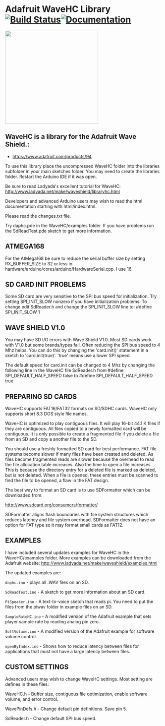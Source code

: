# Adafruit WaveHC Library [![Build Status](https://github.com/adafruit/WaveHC/workflows/Arduino%20Library%20CI/badge.svg)](https://github.com/adafruit/WaveHC/actions)[![Documentation](https://github.com/adafruit/ci-arduino/blob/master/assets/doxygen_badge.svg)](http://adafruit.github.io/WaveHC/html/index.html)

<img src="https://cdn-shop.adafruit.com/970x728/94-05.jpg" height="300"/>

## WaveHC is a library for the Adafruit Wave Shield.:
  * https://www.adafruit.com/products/94

To use this library place the uncompressed WaveHC folder into the 
libraries subfolder in your main sketches folder.  You may need to
create the libraries folder.  Restart the Arduino IDE if it was open.

Be sure to read Ladyada's excellent tutorial for WaveHC:
http://www.ladyada.net/make/waveshield/libraryhc.html

Developers and advanced Arduino users may wish to read the html
documentation starting with html/index.html.

Please read the changes.txt file.

Try daphc.pde in the WaveHC/examples folder.  If you have
problems run the SdReadTest.pde sketch to get more information.


## ATMEGA168

For the AtMega168 be sure to reduce the serial buffer size by setting 
RX_BUFFER_SIZE to 32 or less in 
hardware/arduino/cores/arduino/HardwareSerial.cpp.  I use 16.


## SD CARD INIT PROBLEMS

Some SD card are very sensitive to the SPI bus speed for initialization.
Try setting SPI_INIT_SLOW nonzero if you have initialization problems.
To change edit SdReader.h and change the SPI_INIT_SLOW line to:
#define SPI_INIT_SLOW 1


## WAVE SHIELD V1.0

You may have SD I/O errors with Wave Shield V1.0.  Most SD cards
work with V1.0 but some brands/types fail.  Often reducing the SPI
bus speed to 4 Mhz helps.  You can do this by changing the 'card.init()'
statement in a sketch to 'card.init(true)'.  'true' means use a lower
SPI speed.

The default speed for card.init can be changed to 4 Mhz by changing
the following line in the WaveHC file SdReader.h from
#define SPI_DEFAULT_HALF_SPEED false
to
#define SPI_DEFAULT_HALF_SPEED true


## PREPARING SD CARDS

WaveHC supports FAT16/FAT32 formats on SD/SDHC cards.  WaveHC only
supports short 8.3 DOS style file names.

WaveHC is optimized to play contiguous files. It will play 16-bit
44.1 K files if they are contiguous.  All files copied to a newly
formatted card will be contiguous. It is only possible to create a
fragmented file if you delete a file from an SD and copy a another
file to the SD.

You should use a freshly formatted SD card for best performance.  FAT
file systems become slower if many files have been created and deleted.
As files become fragmented reads are slower because the overhead to
read the file allocation table increases.  Also the time to open a file
increases.  This is because the directory entry for a deleted file is
marked as deleted, but is not deleted.  When a file is opened, these
entries must be scanned to find the file to be opened, a flaw in the
FAT design.

The best way to format an SD card is to use SDFormatter which can be
downloaded from:

http://www.sdcard.org/consumers/formatter/

SDFormatter aligns flash  boundaries with file system structures which
reduces latency and file system overhead.  SDFormatter does not have an
option for FAT type so it may format small cards as FAT12.


## EXAMPLES

I have included several updates examples for WaveHC in the WaveHC/examples 
folder.  More examples can be downloaded from the Adafruit website:
http://www.ladyada.net/make/waveshield/examples.html

The updated examples are:

`daphc.ino` - plays all .WAV files on an SD.

`SdReadTest.ino` - A sketch to get more information about an SD card.

`PiSpeaker.ino` - A text-to-voice sketch that reads pi.  You need to
                put the files from the piwav folder in example files
                on an SD.
                
`SampleRateHC.ino` - A modified version of the Adafruit example that
                   sets player sample rate by reading analog pin zero.
                   
`SoftVolume.ino` - A modified version of the Adafruit example
                 for software volume control.


`openByIndex.ino` - Shows how to reduce latency between files for
                  applications that must not have a large latency
                  between files.

                  
## CUSTOM SETTINGS

Advanced users may wish to change WaveHC settings.  Most setting are
defines in these files:

WaveHC.h  - Buffer size, contiguous file optimization, enable software
            volume, and error control.

WavePinDefs.h - Change default pin definitions. Save pin 5.

SdReader.h - Change default SPI bus speed.
